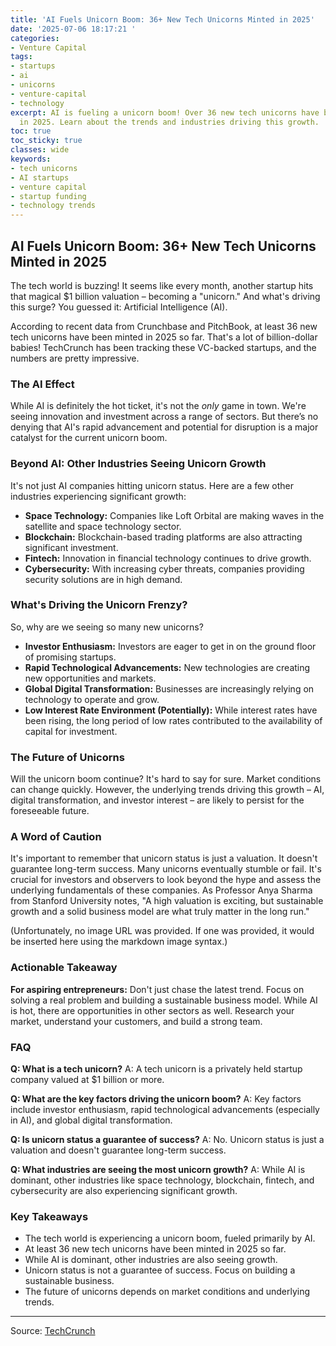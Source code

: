 ```yaml
---
title: 'AI Fuels Unicorn Boom: 36+ New Tech Unicorns Minted in 2025'
date: '2025-07-06 18:17:21 '
categories:
- Venture Capital
tags:
- startups
- ai
- unicorns
- venture-capital
- technology
excerpt: AI is fueling a unicorn boom! Over 36 new tech unicorns have been minted
  in 2025. Learn about the trends and industries driving this growth.
toc: true
toc_sticky: true
classes: wide
keywords:
- tech unicorns
- AI startups
- venture capital
- startup funding
- technology trends
---
```


## AI Fuels Unicorn Boom: 36+ New Tech Unicorns Minted in 2025

The tech world is buzzing! It seems like every month, another startup hits that magical $1 billion valuation – becoming a "unicorn." And what's driving this surge? You guessed it: Artificial Intelligence (AI).

According to recent data from Crunchbase and PitchBook, at least 36 new tech unicorns have been minted in 2025 so far. That's a lot of billion-dollar babies! TechCrunch has been tracking these VC-backed startups, and the numbers are pretty impressive.

### The AI Effect

While AI is definitely the hot ticket, it's not the *only* game in town. We're seeing innovation and investment across a range of sectors. But there’s no denying that AI's rapid advancement and potential for disruption is a major catalyst for the current unicorn boom.

### Beyond AI: Other Industries Seeing Unicorn Growth

It's not just AI companies hitting unicorn status. Here are a few other industries experiencing significant growth:

*   **Space Technology:** Companies like Loft Orbital are making waves in the satellite and space technology sector.
*   **Blockchain:** Blockchain-based trading platforms are also attracting significant investment.
*   **Fintech:** Innovation in financial technology continues to drive growth.
*   **Cybersecurity:** With increasing cyber threats, companies providing security solutions are in high demand.

### What's Driving the Unicorn Frenzy?

So, why are we seeing so many new unicorns?

*   **Investor Enthusiasm:** Investors are eager to get in on the ground floor of promising startups.
*   **Rapid Technological Advancements:** New technologies are creating new opportunities and markets.
*   **Global Digital Transformation:** Businesses are increasingly relying on technology to operate and grow.
*   **Low Interest Rate Environment (Potentially):** While interest rates have been rising, the long period of low rates contributed to the availability of capital for investment.

### The Future of Unicorns

Will the unicorn boom continue? It's hard to say for sure. Market conditions can change quickly. However, the underlying trends driving this growth – AI, digital transformation, and investor interest – are likely to persist for the foreseeable future.

### A Word of Caution

It's important to remember that unicorn status is just a valuation. It doesn't guarantee long-term success. Many unicorns eventually stumble or fail. It's crucial for investors and observers to look beyond the hype and assess the underlying fundamentals of these companies. As Professor Anya Sharma from Stanford University notes, "A high valuation is exciting, but sustainable growth and a solid business model are what truly matter in the long run."

[//]: # (<img src="IMAGE_URL" alt="Tech Unicorns" width="600"/>)

(Unfortunately, no image URL was provided. If one was provided, it would be inserted here using the markdown image syntax.)

### Actionable Takeaway

**For aspiring entrepreneurs:** Don't just chase the latest trend. Focus on solving a real problem and building a sustainable business model. While AI is hot, there are opportunities in other sectors as well. Research your market, understand your customers, and build a strong team.

### FAQ

**Q: What is a tech unicorn?**
A: A tech unicorn is a privately held startup company valued at $1 billion or more.

**Q: What are the key factors driving the unicorn boom?**
A: Key factors include investor enthusiasm, rapid technological advancements (especially in AI), and global digital transformation.

**Q: Is unicorn status a guarantee of success?**
A: No. Unicorn status is just a valuation and doesn't guarantee long-term success.

**Q: What industries are seeing the most unicorn growth?**
A: While AI is dominant, other industries like space technology, blockchain, fintech, and cybersecurity are also experiencing significant growth.

### Key Takeaways

*   The tech world is experiencing a unicorn boom, fueled primarily by AI.
*   At least 36 new tech unicorns have been minted in 2025 so far.
*   While AI is dominant, other industries are also seeing growth.
*   Unicorn status is not a guarantee of success. Focus on building a sustainable business.
*   The future of unicorns depends on market conditions and underlying trends.

---

Source: [TechCrunch](https://techcrunch.com/2025/07/06/7-new-tech-unicorns-were-minted-in-2025-so-far/)